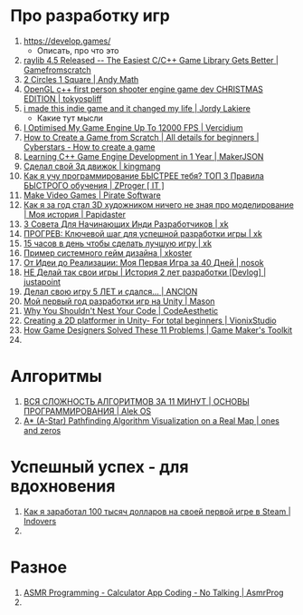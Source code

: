 # Про разработку игр
1. https://develop.games/
   - Описать, про что это
3. [raylib 4.5 Released -- The Easiest C/C++ Game Library Gets Better | Gamefromscratch](https://www.youtube.com/watch?v=RPjaUf_sdQw)
4. [2 Circles 1 Square | Andy Math](https://www.youtube.com/watch?v=qOOnBTaHG_Q)
5. [OpenGL c++ first person shooter engine game dev CHRISTMAS EDITION | tokyospliff](https://www.youtube.com/watch?v=5JDedA48PoA)
6. [i made this indie game and it changed my life | Jordy Lakiere](https://www.youtube.com/watch?v=bhVNu54_T8s)
   - Какие тут мысли
7. [I Optimised My Game Engine Up To 12000 FPS | Vercidium](https://www.youtube.com/watch?v=40JzyaOYJeY)
8. [How to Create a Game from Scratch | All details for beginners | Cyberstars -  How to create a game](https://www.youtube.com/watch?v=KjBBC07hGjQ)
9. [Learning C++ Game Engine Development in 1 Year | MakerJSON](https://www.youtube.com/watch?v=yp3NG4JvXus)
10. [Сделал свой 3д движок | kingmang](https://www.youtube.com/watch?v=Ub3f5HhKCC0)
11. [Как я учу программирование БЫСТРЕЕ тебя? ТОП 3 Правила БЫСТРОГО обучения | ZProger [ IT ]](https://www.youtube.com/watch?v=FRp3GomhoGU)
12. [Make Video Games | Pirate Software](https://www.youtube.com/watch?v=aMc-GKv5olA)
13. [Как я за год стал 3D художником ничего не зная про моделирование | Моя история | Papidaster](https://www.youtube.com/watch?v=za3W6KBIpTQ)
14. [3 Совета Для Начинающих Инди Разработчиков | xk](https://www.youtube.com/watch?v=un09YfxH51Q)
15. [ПРОГРЕВ: Ключевой шаг для успешной разработки игры | xk](https://www.youtube.com/watch?v=DvXKYO1SutE)
16. [15 часов в день чтобы сделать лучшую игру | xk](https://www.youtube.com/watch?v=cQIXAOPGdV4)
17. [Пример системного гейм дизайна | xkoster](https://www.youtube.com/shorts/E9g4vNiCeN4)
18. [От Идеи до Реализации: Моя Первая Игра за 40 Дней | nosok](https://www.youtube.com/watch?v=bd66scJCATU)
19. [НЕ Делай так свои игры | История 2 лет разработки [Devlog] | justapoint](https://www.youtube.com/watch?v=lvLrEv__1HY)
20. [Делал свою игру 5 ЛЕТ и сдался... | ANCION](https://www.youtube.com/watch?v=QMQ4OxUbZjo)
21. [Мой первый год разработки игр на Unity | Mason](https://www.youtube.com/watch?v=LTnSzMindyI)
22. [Why You Shouldn't Nest Your Code | CodeAesthetic](https://www.youtube.com/watch?v=CFRhGnuXG-4)
23. [Creating a 2D platformer in Unity- For total beginners | VionixStudio](https://www.youtube.com/watch?v=EVB1BAQIBxE)
24. [How Game Designers Solved These 11 Problems | Game Maker's Toolkit](https://www.youtube.com/watch?v=rJZyPdYIbZI)
25. 

# Алгоритмы
1. [ВСЯ СЛОЖНОСТЬ АЛГОРИТМОВ ЗА 11 МИНУТ | ОСНОВЫ ПРОГРАММИРОВАНИЯ | Alek OS](https://www.youtube.com/watch?v=cXCuXNwzdfY)
2. [A* (A-Star) Pathfinding Algorithm Visualization on a Real Map | ones and zeros](https://www.youtube.com/watch?v=CgW0HPHqFE8)

# Успешный успех - для вдохновения
1. [Как я заработал 100 тысяч долларов на своей первой игре в Steam | Indovers](https://www.youtube.com/watch?v=iLtRm6JqMIE)
2. 

# Разное
1. [ASMR Programming - Calculator App Coding - No Talking | AsmrProg](https://www.youtube.com/watch?v=sBJmRD7kNTk)
2. 
